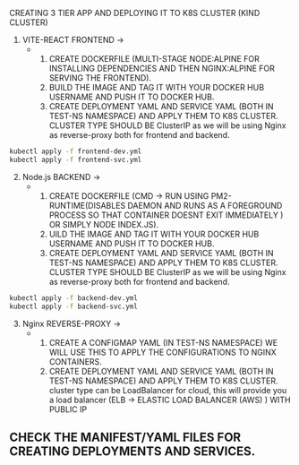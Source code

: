 CREATING 3 TIER APP AND DEPLOYING IT TO K8S CLUSTER (KIND CLUSTER)
1. VITE-REACT FRONTEND ->
   - 1. CREATE DOCKERFILE (MULTI-STAGE NODE:ALPINE FOR INSTALLING DEPENDENCIES AND THEN NGINX:ALPINE FOR SERVING THE FRONTEND).
     2. BUILD THE IMAGE AND TAG IT WITH YOUR DOCKER HUB USERNAME AND PUSH IT TO DOCKER HUB.
     3. CREATE DEPLOYMENT YAML AND SERVICE YAML (BOTH IN TEST-NS NAMESPACE) AND APPLY THEM TO K8S CLUSTER. CLUSTER TYPE SHOULD BE ClusterIP as we will be using Nginx as reverse-proxy both for frontend and backend.
```sh 
kubectl apply -f frontend-dev.yml
kubectl apply -f frontend-svc.yml
```

2. Node.js BACKEND ->
   - 1. CREATE DOCKERFILE (CMD -> RUN USING PM2-RUNTIME(DISABLES DAEMON AND RUNS AS A FOREGROUND PROCESS SO THAT CONTAINER DOESNT EXIT IMMEDIATELY ) OR SIMPLY NODE INDEX.JS).
     2. UILD THE IMAGE AND TAG IT WITH YOUR DOCKER HUB USERNAME AND PUSH IT TO DOCKER HUB.
     3. CREATE DEPLOYMENT YAML AND SERVICE YAML (BOTH IN TEST-NS NAMESPACE) AND APPLY THEM TO K8S CLUSTER. CLUSTER TYPE SHOULD BE ClusterIP as we will be using Nginx as reverse-proxy both for frontend and backend.
```sh 
kubectl apply -f backend-dev.yml
kubectl apply -f backend-svc.yml
```
3. Nginx REVERSE-PROXY ->
   - 1. CREATE A CONFIGMAP YAML (IN TEST-NS NAMESPACE) WE WILL USE THIS TO APPLY THE CONFIGURATIONS TO NGINX CONTAINERS.
     2. CREATE DEPLOYMENT YAML AND SERVICE YAML (BOTH IN TEST-NS NAMESPACE) AND APPLY THEM TO K8S CLUSTER. cluster type can be LoadBalancer for cloud, this will provide you a load balancer (ELB -> ELASTIC LOAD BALANCER (AWS) ) WITH PUBLIC IP
 
## CHECK THE MANIFEST/YAML FILES FOR CREATING DEPLOYMENTS AND SERVICES.
